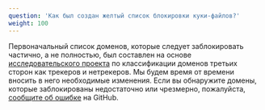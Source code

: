 ```yaml
---
question: 'Как был создан желтый список блокировки куки-файлов?'
weight: 100
---
```


Первоначальный список доменов, которые следует заблокировать частично, а не полностью, был составлен на основе [исследовательского проекта](https://jonathanmayer.org/papers_data/bau13.pdf) по классификации доменов третьих сторон как трекеров и нетрекеров. Мы будем время от времени вносить в него необходимые изменения. Если вы обнаружите домены, которые заблокированы недостаточно или чрезмерно, пожалуйста, [сообщите об ошибке](https://github.com/EFForg/privacybadger/issues) на GitHub.
